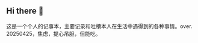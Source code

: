 ## Hi there 👋

<!--
**w2107402207/w2107402207** is a ✨ _special_ ✨ repository because its `README.md` (this file) appears on your GitHub profile.

Here are some ideas to get you started:

- 🔭 I’m currently working on ...
- 🌱 I’m currently learning ...
- 👯 I’m looking to collaborate on ...
- 🤔 I’m looking for help with ...
- 💬 Ask me about ...
- 📫 How to reach me: ...
- 😄 Pronouns: ...
- ⚡ Fun fact: ...
-->
这是一个个人的记事本，主要记录和吐槽本人在生活中遇得到的各种事情。over.
20250425，焦虑，提心吊胆，但能吃。
